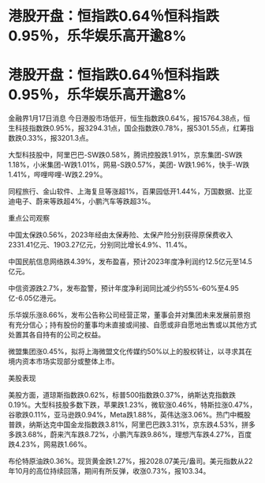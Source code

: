 # 港股开盘：恒指跌0.64％恒科指跌0.95％，乐华娱乐高开逾8%

# 港股开盘：恒指跌0.64％恒科指跌0.95％，乐华娱乐高开逾8%

金融界1月17日消息
今日港股市场低开，恒生指数跌0.64%，报15764.38点，恒生科技指数跌0.95%，报3294.31点，国企指数跌0.78%，报5301.55点，红筹指数跌0.33%，报3201.3点。

大型科技股中，阿里巴巴-SW跌0.58%，腾讯控股跌1.91%，京东集团-SW跌1.18%，小米集团-W跌1.01%，网易-S跌0.57%，美团-
W跌1.96%，快手-W跌1.41%，哔哩哔哩-W跌2.29%。

同程旅行、金山软件、上海复旦等涨超1%，百果园低开1.44%，万国数据、比亚迪电子、蔚来等跌超4%，小鹏汽车等跌超3%。

重点公司观察

中国太保跌0.56%，2023年经由太保寿险、太保产险分别获得原保费收入2331.41亿元、1903.27亿元，分别同比增长4.9%、11.4%。

中国民航信息网络跌4.39%，发布盈喜，预计2023年度净利润约12.5亿元至14.5亿元。

中信资源跌2.7%，发布盈警，预计年度净利润同比减少约55%-60%至4.95亿-6.05亿港元。

乐华娱乐涨8.66%，发布公告称公司经营正常，董事会并对集团未来发展前景抱有充分信心；持有股份的董事均未直接或间接、自愿或非自愿地出售或以其他方式处置其各自持有的公司之权益。

微盟集团涨0.45%，拟将上海微盟文化传媒约50%以上的股权转让，以寻求其在境内资本市场实现部分或整体上市。

美股表现

美股方面，道琼斯指数跌0.62%，标普500指数跌0.37%，纳斯达克指数跌0.19%。大型科技股多数下跌，苹果跌1.23%，微软涨0.46%，特斯拉涨0.47%，谷歌跌0.11%，亚马逊跌0.94%，Meta跌1.88%，英伟达涨3.06%。热门中概股普跌，纳斯达克中国金龙指数跌3.81%，阿里巴巴跌3.31%，京东跌4.53%，拼多多跌3.68%，蔚来汽车跌8.72%，小鹏汽车跌9.86%，理想汽车跌4.27%，百度跌4.23%，网易跌1.66%。

布伦特原油跌0.36%。现货黄金跌1.27%，报2028.07美元/盎司。美元指数从22年10月的高位持续回落，期间有所反弹，收涨0.73%，报103.34。

